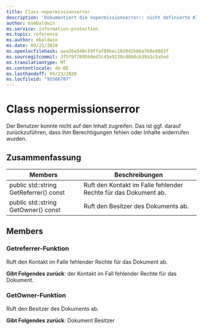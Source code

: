```yaml
---
title: Class nopermissionserror
description: 'Dokumentiert die nopermissionserror:: nicht definierte Klasse des Microsoft Information Protection (MIP) SDK.'
author: msmbaldwin
ms.service: information-protection
ms.topic: reference
ms.author: mbaldwin
ms.date: 09/21/2020
ms.openlocfilehash: aaa26e640c59ffaf80bec182042b86a7b8e90d3f
ms.sourcegitcommit: 3f5f9f7695b9ed3c45e9230cd8b8cb39a1c5a5ed
ms.translationtype: MT
ms.contentlocale: de-DE
ms.lasthandoff: 09/23/2020
ms.locfileid: "95566707"
---
```

# <a name="class-nopermissionserror"></a>Class nopermissionserror 
Der Benutzer konnte nicht auf den Inhalt zugreifen. Das ist ggf. darauf zurückzuführen, dass ihm Berechtigungen fehlen oder Inhalte widerrufen wurden.
  
## <a name="summary"></a>Zusammenfassung
 Members                        | Beschreibungen                                
--------------------------------|---------------------------------------------
public std::string GetReferrer() const  |  Ruft den Kontakt im Falle fehlender Rechte für das Dokument ab.
public std::string GetOwner() const  |  Ruft den Besitzer des Dokuments ab.
  
## <a name="members"></a>Members
  
### <a name="getreferrer-function"></a>Getreferrer-Funktion
Ruft den Kontakt im Falle fehlender Rechte für das Dokument ab.

  
**Gibt Folgendes zurück**: der Kontakt im Fall fehlender Rechte für das Dokument.
  
### <a name="getowner-function"></a>GetOwner-Funktion
Ruft den Besitzer des Dokuments ab.

  
**Gibt Folgendes zurück**: Dokument Besitzer
